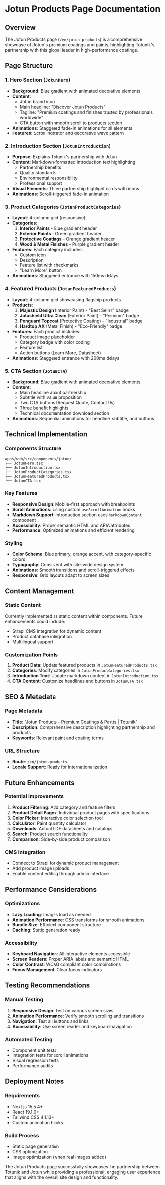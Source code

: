 # Jotun Products Page Documentation

## Overview

The Jotun Products page (`/en/jotun-products`) is a comprehensive showcase of Jotun's premium coatings and paints, highlighting Totunik's partnership with this global leader in high-performance coatings.

## Page Structure

### 1. Hero Section (`JotunHero`)
- **Background**: Blue gradient with animated decorative elements
- **Content**: 
  - Jotun brand icon
  - Main headline: "Discover Jotun Products"
  - Tagline: "Premium coatings and finishes trusted by professionals worldwide"
  - CTA button with smooth scroll to products section
- **Animations**: Staggered fade-in animations for all elements
- **Features**: Scroll indicator and decorative wave pattern

### 2. Introduction Section (`JotunIntroduction`)
- **Purpose**: Explains Totunik's partnership with Jotun
- **Content**: Markdown-formatted introduction text highlighting:
  - Partnership benefits
  - Quality standards
  - Environmental responsibility
  - Professional support
- **Visual Elements**: Three partnership highlight cards with icons
- **Animations**: Scroll-triggered fade-in animation

### 3. Product Categories (`JotunProductCategories`)
- **Layout**: 4-column grid (responsive)
- **Categories**:
  1. **Interior Paints** - Blue gradient header
  2. **Exterior Paints** - Green gradient header
  3. **Protective Coatings** - Orange gradient header
  4. **Wood & Metal Finishes** - Purple gradient header
- **Features**: Each category includes:
  - Custom icon
  - Description
  - Feature list with checkmarks
  - "Learn More" button
- **Animations**: Staggered entrance with 150ms delays

### 4. Featured Products (`JotunFeaturedProducts`)
- **Layout**: 4-column grid showcasing flagship products
- **Products**:
  1. **Majestic Design** (Interior Paint) - "Best Seller" badge
  2. **Jotashield Ultra Clean** (Exterior Paint) - "Premium" badge
  3. **Penguard Topcoat** (Protective Coating) - "Industrial" badge
  4. **Hardtop AX** (Metal Finish) - "Eco-Friendly" badge
- **Features**: Each product includes:
  - Product image placeholder
  - Category badge with color coding
  - Feature list
  - Action buttons (Learn More, Datasheet)
- **Animations**: Staggered entrance with 200ms delays

### 5. CTA Section (`JotunCTA`)
- **Background**: Blue gradient with animated decorative elements
- **Content**:
  - Main headline about partnership
  - Subtitle with value proposition
  - Two CTA buttons (Request Quote, Contact Us)
  - Three benefit highlights
  - Technical documentation download section
- **Animations**: Sequential animations for headline, subtitle, and buttons

## Technical Implementation

### Components Structure
```
apps/web/src/components/jotun/
├── JotunHero.tsx
├── JotunIntroduction.tsx
├── JotunProductCategories.tsx
├── JotunFeaturedProducts.tsx
└── JotunCTA.tsx
```

### Key Features
- **Responsive Design**: Mobile-first approach with breakpoints
- **Scroll Animations**: Using custom `useScrollAnimation` hooks
- **Markdown Support**: Introduction section uses `MarkdownContent` component
- **Accessibility**: Proper semantic HTML and ARIA attributes
- **Performance**: Optimized animations and efficient rendering

### Styling
- **Color Scheme**: Blue primary, orange accent, with category-specific colors
- **Typography**: Consistent with site-wide design system
- **Animations**: Smooth transitions and scroll-triggered effects
- **Responsive**: Grid layouts adapt to screen sizes

## Content Management

### Static Content
Currently implemented as static content within components. Future enhancements could include:
- Strapi CMS integration for dynamic content
- Product database integration
- Multilingual support

### Customization Points
1. **Product Data**: Update featured products in `JotunFeaturedProducts.tsx`
2. **Categories**: Modify categories in `JotunProductCategories.tsx`
3. **Introduction Text**: Update markdown content in `JotunIntroduction.tsx`
4. **CTA Content**: Customize headlines and buttons in `JotunCTA.tsx`

## SEO & Metadata

### Page Metadata
- **Title**: "Jotun Products - Premium Coatings & Paints | Totunik"
- **Description**: Comprehensive description highlighting partnership and products
- **Keywords**: Relevant paint and coating terms

### URL Structure
- **Route**: `/en/jotun-products`
- **Locale Support**: Ready for internationalization

## Future Enhancements

### Potential Improvements
1. **Product Filtering**: Add category and feature filters
2. **Product Detail Pages**: Individual product pages with specifications
3. **Color Picker**: Interactive color selection tool
4. **Calculator**: Paint quantity calculator
5. **Downloads**: Actual PDF datasheets and catalogs
6. **Search**: Product search functionality
7. **Comparison**: Side-by-side product comparison

### CMS Integration
- Connect to Strapi for dynamic product management
- Add product image uploads
- Enable content editing through admin interface

## Performance Considerations

### Optimizations
- **Lazy Loading**: Images load as needed
- **Animation Performance**: CSS transforms for smooth animations
- **Bundle Size**: Efficient component structure
- **Caching**: Static generation ready

### Accessibility
- **Keyboard Navigation**: All interactive elements accessible
- **Screen Readers**: Proper ARIA labels and semantic HTML
- **Color Contrast**: WCAG compliant color combinations
- **Focus Management**: Clear focus indicators

## Testing Recommendations

### Manual Testing
1. **Responsive Design**: Test on various screen sizes
2. **Animation Performance**: Verify smooth scrolling and transitions
3. **Navigation**: Test all buttons and links
4. **Accessibility**: Use screen reader and keyboard navigation

### Automated Testing
- Component unit tests
- Integration tests for scroll animations
- Visual regression tests
- Performance audits

## Deployment Notes

### Requirements
- Next.js 15.5.4+
- React 19.1.0+
- Tailwind CSS 4.1.13+
- Custom animation hooks

### Build Process
- Static page generation
- CSS optimization
- Image optimization (when real images added)

The Jotun Products page successfully showcases the partnership between Totunik and Jotun while providing a professional, engaging user experience that aligns with the overall site design and functionality.
